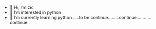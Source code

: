 - 👋 Hi, I’m zic
- 👀 I’m interested in python
- 🌱 I’m currently learning python
.....to be continue………continue…………continue

<!---
hybpjx/hybpjx is a ✨ special ✨ repository because its `README.md` (this file) appears on your GitHub profile.
You can click the Preview link to take a look at your changes.
--->
